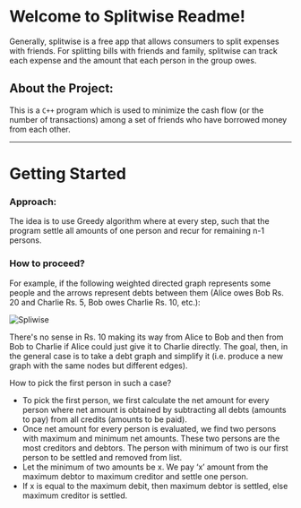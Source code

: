 # Welcome to Splitwise Readme!

Generally, splitwise is a free app that allows consumers to split expenses with friends. For splitting bills with friends and family, splitwise can track each expense and the amount that each person in the group owes.

## About the Project:

This is a ```C++``` program which is used to minimize the cash flow (or the number of transactions) among a set of friends who have borrowed money from each other. 

---

# Getting Started

### Approach:

The idea is to use Greedy algorithm where at every step, such that the program settle all amounts of one person and recur for remaining n-1 persons. 

### How to proceed?

For example, if the following weighted directed graph represents some people and the arrows represent debts between them (Alice owes Bob Rs. 20 and Charlie Rs. 5, Bob owes Charlie Rs. 10, etc.):

![Spliwise](https://user-images.githubusercontent.com/53916781/126199164-ee102ce7-45c8-41dc-8478-51efa8dda890.png)

There's no sense in Rs. 10 making its way from Alice to Bob and then from Bob to Charlie if Alice could just give it to Charlie directly. The goal, then, in the general case is to take a debt graph and simplify it (i.e. produce a new graph with the same nodes but different edges).

How to pick the first person in such a case? 
- To pick the first person, we first calculate the net amount for every person where net amount is obtained by subtracting all debts (amounts to pay) from all credits (amounts to be paid). 
- Once net amount for every person is evaluated, we find two persons with maximum and minimum net amounts. These two persons are the most creditors and debtors. The person with minimum of two is our first person to be settled and removed from list. 
- Let the minimum of two amounts be x. We pay ‘x’ amount from the maximum debtor to maximum creditor and settle one person. 
- If x is equal to the maximum debit, then maximum debtor is settled, else maximum creditor is settled.

